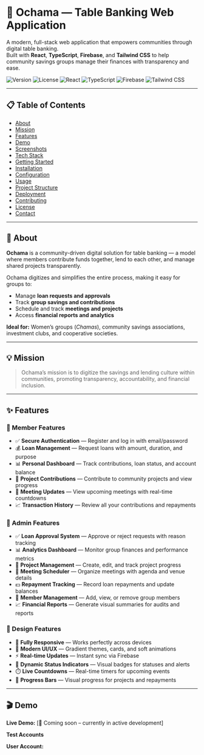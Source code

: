 # 🏦 Ochama — Table Banking Web Application

A modern, full-stack web application that empowers communities through digital table banking.  
Built with **React**, **TypeScript**, **Firebase**, and **Tailwind CSS** to help community savings groups manage their finances with transparency and ease.

![Version](https://img.shields.io/badge/version-1.0.0-blue.svg)
![License](https://img.shields.io/badge/license-MIT-green.svg)
![React](https://img.shields.io/badge/React-18.x-blue.svg)
![TypeScript](https://img.shields.io/badge/TypeScript-5.x-blue.svg)
![Firebase](https://img.shields.io/badge/Firebase-10.x-orange.svg)
![Tailwind CSS](https://img.shields.io/badge/Tailwind-3.x-teal.svg)

---

## 📋 Table of Contents

- [About](#about)
- [Mission](#mission)
- [Features](#features)
- [Demo](#demo)
- [Screenshots](#screenshots)
- [Tech Stack](#tech-stack)
- [Getting Started](#getting-started)
- [Installation](#installation)
- [Configuration](#configuration)
- [Usage](#usage)
- [Project Structure](#project-structure)
- [Deployment](#deployment)
- [Contributing](#contributing)
- [License](#license)
- [Contact](#contact)

---

## 🎯 About

**Ochama** is a community-driven digital solution for table banking — a model where members contribute funds together, lend to each other, and manage shared projects transparently.

Ochama digitizes and simplifies the entire process, making it easy for groups to:
- Manage **loan requests and approvals**
- Track **group savings and contributions**
- Schedule and track **meetings and projects**
- Access **financial reports and analytics**

**Ideal for:** Women’s groups (*Chamas*), community savings associations, investment clubs, and cooperative societies.

---

## 💡 Mission

> Ochama’s mission is to digitize the savings and lending culture within communities, promoting transparency, accountability, and financial inclusion.

---

## ✨ Features

### 👥 Member Features
- ✅ **Secure Authentication** — Register and log in with email/password  
- 💰 **Loan Management** — Request loans with amount, duration, and purpose  
- 📊 **Personal Dashboard** — Track contributions, loan status, and account balance  
- 🎯 **Project Contributions** — Contribute to community projects and view progress  
- 📅 **Meeting Updates** — View upcoming meetings with real-time countdowns  
- 📈 **Transaction History** — Review all your contributions and repayments  

### 👑 Admin Features
- ✅ **Loan Approval System** — Approve or reject requests with reason tracking  
- 📊 **Analytics Dashboard** — Monitor group finances and performance metrics  
- 🎯 **Project Management** — Create, edit, and track project progress  
- 📅 **Meeting Scheduler** — Organize meetings with agenda and venue details  
- 💵 **Repayment Tracking** — Record loan repayments and update balances  
- 👥 **Member Management** — Add, view, or remove group members  
- 📈 **Financial Reports** — Generate visual summaries for audits and reports  

### 🎨 Design Features
- 📱 **Fully Responsive** — Works perfectly across devices  
- 🌙 **Modern UI/UX** — Gradient themes, cards, and soft animations  
- ⚡ **Real-time Updates** — Instant sync via Firebase  
- 🔔 **Dynamic Status Indicators** — Visual badges for statuses and alerts  
- ⏱️ **Live Countdowns** — Real-time timers for upcoming events  
- 🎯 **Progress Bars** — Visual progress for projects and repayments  

---

## 🎬 Demo

**Live Demo:** [🔗 Coming soon – currently in active development]  

**Test Accounts**

**User Account:**
